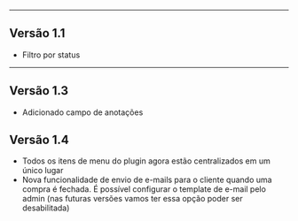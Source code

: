 --------------
Versão 1.1
--------------

- Filtro por status

-------------
Versão 1.3
-------------

- Adicionado campo de anotações

Versão 1.4
-------------

- Todos os itens de menu do plugin agora estão centralizados em um único lugar
- Nova funcionalidade de envio de e-mails para o cliente quando uma compra é fechada. É possível configurar o template de e-mail pelo admin (nas futuras versões vamos ter essa opção poder ser desabilitada)